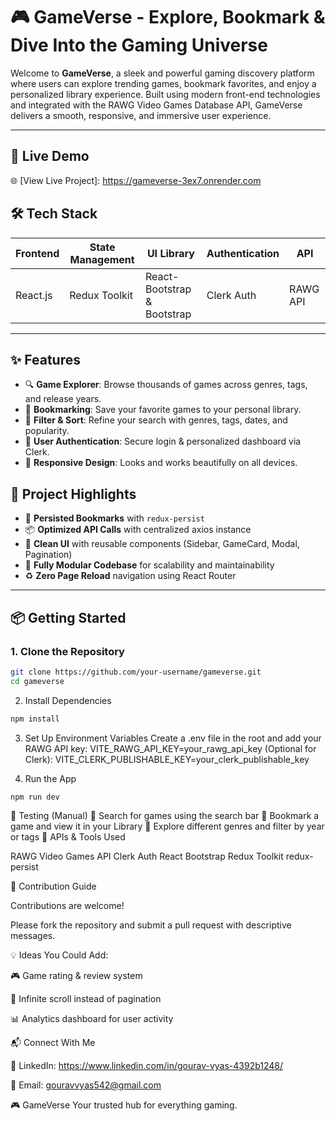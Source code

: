 # 🎮 GameVerse - Explore, Bookmark & Dive Into the Gaming Universe

Welcome to **GameVerse**, a sleek and powerful gaming discovery platform where users can explore trending games, bookmark favorites, and enjoy a personalized library experience. Built using modern front-end technologies and integrated with the RAWG Video Games Database API, GameVerse delivers a smooth, responsive, and immersive user experience.

---

## 🚀 Live Demo

🌐 [View Live Project]: https://gameverse-3ex7.onrender.com

  ## 🛠️ Tech Stack

| Frontend   | State Management | UI Library      | Authentication | API         |
|------------|------------------|------------------|----------------|-------------|
| React.js   | Redux Toolkit    | React-Bootstrap & Bootstrap | Clerk Auth     | RAWG API    |

---

## ✨ Features

- 🔍 **Game Explorer**: Browse thousands of games across genres, tags, and release years.
- 💾 **Bookmarking**: Save your favorite games to your personal library.
- 📅 **Filter & Sort**: Refine your search with genres, tags, dates, and popularity.
- 🔐 **User Authentication**: Secure login & personalized dashboard via Clerk.
- 📱 **Responsive Design**: Looks and works beautifully on all devices.

## 🧠 Project Highlights

- 🔄 **Persisted Bookmarks** with `redux-persist`
- 📦 **Optimized API Calls** with centralized axios instance
- 🎯 **Clean UI** with reusable components (Sidebar, GameCard, Modal, Pagination)
- 🧩 **Fully Modular Codebase** for scalability and maintainability
- ♻️ **Zero Page Reload** navigation using React Router

---

## 📦 Getting Started

### 1. Clone the Repository

```bash
git clone https://github.com/your-username/gameverse.git
cd gameverse
```
2. Install Dependencies
```bash
npm install
```

3. Set Up Environment Variables
Create a .env file in the root and add your RAWG API key:
VITE_RAWG_API_KEY=your_rawg_api_key
(Optional for Clerk):
VITE_CLERK_PUBLISHABLE_KEY=your_clerk_publishable_key

4. Run the App
```bash
npm run dev
```

🧪 Testing (Manual)
🔎 Search for games using the search bar
📌 Bookmark a game and view it in your Library
🧭 Explore different genres and filter by year or tags
🧩 APIs & Tools Used

RAWG Video Games API
Clerk Auth
React Bootstrap
Redux Toolkit
redux-persist


🤝 Contribution Guide

Contributions are welcome!

Please fork the repository and submit a pull request with descriptive messages.

💡 Ideas You Could Add:

🎮 Game rating & review system

🔄 Infinite scroll instead of pagination

📊 Analytics dashboard for user activity

📬 Connect With Me

💼 LinkedIn: https://www.linkedin.com/in/gourav-vyas-4392b1248/

💌 Email: gouravvyas542@gmail.com

🎮 GameVerse
Your trusted hub for everything gaming.
